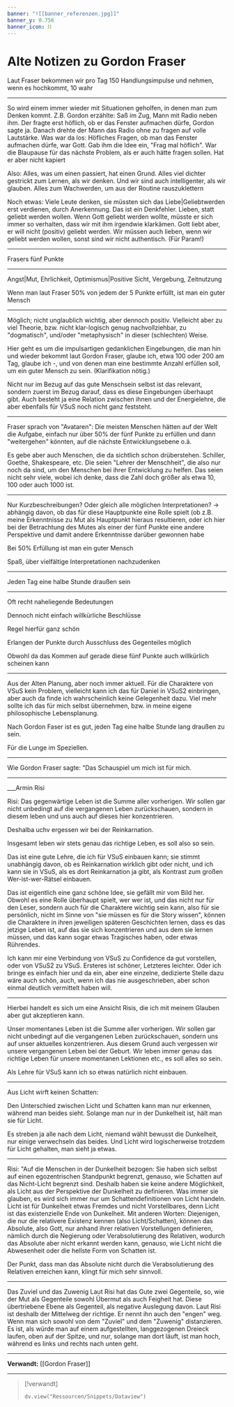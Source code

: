 ```yaml
---
banner: "![[banner_referenzen.jpg]]"
banner_y: 0.756
banner_icon: ⛓️
---
```


# Alte Notizen zu Gordon Fraser

Laut Fraser bekommen wir pro Tag 150 Handlungsimpulse und nehmen, wenn es hochkommt, 10 wahr

---

So wird einem immer wieder mit Situationen geholfen, in denen man zum Denken kommt. Z.B. Gordon erzählte: Saß im Zug, Mann mit Radio neben ihm. Der fragte erst höflich, ob er das Fenster aufmachen dürfe, Gordon sagte ja. Danach drehte der Mann das Radio ohne zu fragen auf volle Lautstärke. Was war da los: Höfliches Fragen, ob man das Fenster aufmachen dürfe, war Gott. Gab ihm die Idee ein, "Frag mal höflich". War die Blaupause für das nächste Problem, als er auch hätte fragen sollen. Hat er aber nicht kapiert

Also: Alles, was um einen passiert, hat einen Grund. Alles viel dichter gestrickt zum Lernen, als wir denken. Und wir sind auch intelligenter, als wir glauben. Alles zum Wachwerden, um aus der Routine rauszuklettern

Noch etwas: Viele Leute denken, sie müssten sich das Liebe|Geliebtwerden erst verdienen, durch Anerkennung. Das ist ein Denkfehler. Lieben, statt geliebt werden wollen. Wenn Gott geliebt werden wollte, müsste er sich immer so verhalten, dass wir mit ihm irgendwie klarkämen. Gott liebt aber, er will nicht (positiv) geliebt werden. Wir müssen auch lieben, wenn wir geliebt werden wollen, sonst sind wir nicht authentisch. (Für Param!)

---

Frasers fünf Punkte

---

Angst|Mut, Ehrlichkeit, Optimismus|Positive Sicht, Vergebung, Zeitnutzung

Wenn man laut Fraser 50% von jedem der 5 Punkte erfüllt, ist man ein guter Mensch

---

Möglich; nicht unglaublich wichtig, aber dennoch positiv. Vielleicht aber zu viel Theorie, bzw. nicht klar-logisch genug nachvollziehbar, zu "dogmatisch", und/oder "metaphysisch" in dieser (schlechten) Weise.

Hier geht es um die impulsartigen gedanklichen Eingebungen, die man hin und wieder bekommt laut Gordon Fraser, glaube ich, etwa 100 oder 200 am Tag, glaube ich -, und von denen man eine bestimmte Anzahl erfüllen soll, um ein guter Mensch zu sein. (Klarifikation nötig.)

Nicht nur im Bezug auf das gute Menschsein selbst ist das relevant, sondern zuerst im Bezug darauf, dass es diese Eingebungen überhaupt gibt. Auch besteht ja eine Relation zwischen ihnen und der Energielehre, die aber ebenfalls für VSuS noch nicht ganz feststeht.

---

Fraser sprach von "Avataren": Die meisten Menschen hätten auf der Welt die Aufgabe, einfach nur über 50% der fünf Punkte zu erfüllen und dann "weitergehen" könnten, auf die nächste Entwicklungsebene o.ä.

Es gebe aber auch Menschen, die da sichtlich schon drüberstehen. Schiller, Goethe, Shakespeare, etc. Die seien "Lehrer der Menschheit", die also nur noch da sind, um den Menschen bei ihrer Entwicklung zu helfen. Das seien nicht sehr viele, wobei ich denke, dass die Zahl doch größer als etwa 10, 100 oder auch 1000 ist.

---

Nur Kurzbeschreibungen? Oder gleich alle möglichen Interpretationen? → abhängig davon, ob das für diese Hauptpunkte eine Rolle spielt (ob z.B. meine Erkenntnisse zu Mut als Hauptpunkt hieraus resultieren, oder ich hier bei der Betrachtung des Mutes als einer der fünf Punkte eine andere Perspektive und damit andere Erkenntnisse darüber gewonnen habe

Bei 50% Erfüllung ist man ein guter Mensch

Spaß, über vielfältige Interpretationen nachzudenken

---

Jeden Tag eine halbe Stunde draußen sein

---

Oft recht naheliegende Bedeutungen

Dennoch nicht einfach willkürliche Beschlüsse

Regel hierfür ganz schön

Erlangen der Punkte durch Ausschluss des Gegenteiles möglich

Obwohl da das Kommen auf gerade diese fünf Punkte auch willkürlich scheinen kann

---

Aus der Alten Planung, aber noch immer aktuell. Für die Charaktere von VSuS kein Problem, vielleicht kann ich das für Daniel in VSuS2 einbringen, aber auch da finde ich wahrscheinlich keine Gelegenheit dazu. Viel mehr sollte ich das für mich selbst übernehmen, bzw. in meine eigene philosophische Lebensplanung.

Nach Gordon Faser ist es gut, jeden Tag eine halbe Stunde lang draußen zu sein.

Für die Lunge im Speziellen.

---

Wie Gordon Fraser sagte: "Das Schauspiel um mich ist für mich.

---



___Armin Risi

Risi: Das gegenwärtige Leben ist die Summe aller vorherigen. Wir sollen gar nicht unbedingt auf die vergangenen Leben zurückschauen, sondern in diesem leben und uns auch auf dieses hier konzentrieren.

Deshalba uchv ergessen wir bei der Reinkarnation.

Insgesamt leben wir stets genau das richtige Leben, es soll also so sein.

Das ist eine gute Lehre, die ich für VSuS einbauen kann; sie stimmt unabhängig davon, ob es Reinkarnation wirklich gibt oder nicht, und ich kann sie in VSuS, als es dort Reinkarnation ja gibt, als Kontrast zum großen Wer-ist-wer-Rätsel einbauen.

Das ist eigentlich eine ganz schöne Idee, sie gefällt mir vom Bild her. Obwohl es eine Rolle überhaupt spielt, wer wer ist, und das nicht nur für den Leser, sondern auch für die Charaktere wichtig sein kann, also für sie persönlich, nicht im Sinne von "sie müssen es für die Story wissen", können die Charaktere in ihren jeweiligen späteren Geschichten lernen, dass es das jetzige Leben ist, auf das sie sich konzentrieren und aus dem sie lernen müssen, und das kann sogar etwas Tragisches haben, oder etwas Rührendes.

Ich kann mir eine Verbindung von VSuS zu Confidence da gut vorstellen, oder von VSuS2 zu VSuS. Ersteres ist schöner, Letzteres leichter. Oder ich bringe es einfach hier und da ein, aber eine einzelne, dedizierte Stelle dazu wäre auch schön, auch, wenn ich das nie ausgeschrieben, aber schon einmal deutlich vermittelt haben will.

---

Hierbei handelt es sich um eine Ansicht Risis, die ich mit meinem Glauben aber gut akzeptieren kann.

Unser momentanes Leben ist die Summe aller vorherigen. Wir sollen gar nicht unbedingt auf die vergangenen Leben zurückschauen, sondern uns auf unser aktuelles konzentrieren. Aus diesem Grund auch vergessen wir unsere vergangenen Leben bei der Geburt. Wir leben immer genau das richtige Leben für unsere momentanen Lektionen etc., es soll alles so sein.

Als Lehre für VSuS kann ich so etwas natürlich nicht einbauen.

---

Aus Licht wirft keinen Schatten:

Den Unterschied zwischen Licht und Schatten kann man nur erkennen, während man beides sieht. Solange man nur in der Dunkelheit ist, hält man sie für Licht.

Es streben ja alle nach dem Licht, niemand wählt bewusst die Dunkelheit, nur einige verwechseln das beides. Und Licht wird logischerweise trotzdem für Licht gehalten, man sieht ja etwas.

---

Risi: "Auf die Menschen in der Dunkelheit bezogen: Sie haben sich selbst auf einen egozentrischen Standpunkt begrenzt, genauso, wie Schatten auf das Nicht-Licht begrenzt sind. Deshalb haben sie keine andere Möglichkeit, als Licht aus der Perspektive der Dunkelheit zu definieren. Was immer sie glauben, es wird sich immer nur um Schattendefinitionen von Licht handeln. Licht ist für Dunkelheit etwas Fremdes und nicht Vorstellbares, denn Licht ist das existenzielle Ende von Dunkelheit. Mit anderen Worten: Diejenigen, die nur die relativere Existenz kennen (also Licht/Schatten), können das Absolute, also Gott, nur anhand ihrer relativen Vorstellungen definieren, nämlich durch die Negierung oder Verabsolutierung des Relativen, wodurch das Absolute aber nicht erkannt werden kann, genauso, wie Licht nicht die Abwesenheit oder die hellste Form von Schatten ist.

Der Punkt, dass man das Absolute nicht durch die Verabsolutierung des Relativen erreichen kann, klingt für mich sehr sinnvoll.

---

Das Zuviel und das Zuwenig Laut Risi hat das Gute zwei Gegenteile, so, wie der Mut als Gegenteile sowohl Übermut als auch Feigheit hat. Diese übertriebene Ebene als Gegenteil, als negative Auslegung davon. Laut Risi ist deshalb der Mittelweg der richtige. Er nennt ihn auch den "engen" weg. Wenn man sich sowohl von dem "Zuviel" und dem "Zuwenig" distanzieren. Es ist, als würde man auf einem aufgestellten, langgezogenen Dreieck laufen, oben auf der Spitze, und nur, solange man dort läuft, ist man hoch, während es links und rechts nach unten geht.

---

**Verwandt:** [[Gordon Fraser]]

---

> [!verwandt]
> ```dataviewjs
> dv.view("Ressourcen/Snippets/Dataview")
> ```